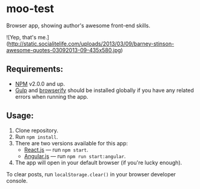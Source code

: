 # moo-test
Browser app, showing author's awesome front-end skills.

![Yep, that's me.]
(http://static.socialitelife.com/uploads/2013/03/09/barney-stinson-awesome-quotes-03092013-09-435x580.jpg)

## Requirements:
* [NPM](https://www.npmjs.com) v2.0.0 and up.
* [Gulp](http://gulpjs.com) and [browserify](http://browserify.org) should be installed globally if you have any related
 errors when running the app.

## Usage:
1. Clone repository.
2. Run `npm install`.
3. There are two versions available for this app:
    * [React.js](https://facebook.github.io/react/index.html) — run `npm start`.
    * [Angular.js](https://angularjs.org) — run `npm run start:angular`.
4. The app will open in your default browser (if you're lucky enough).

To clear posts, run `localStorage.clear()` in your browser developer console.
